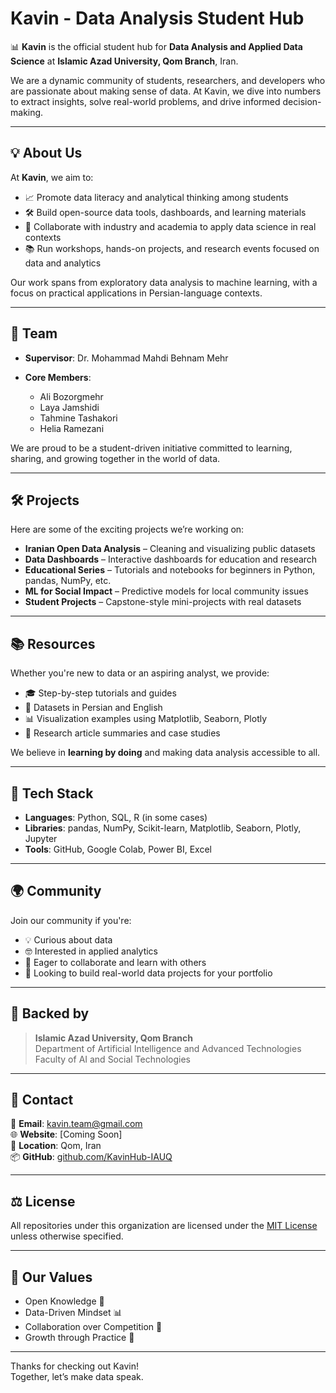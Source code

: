 # Kavin - Data Analysis Student Hub

📊 **Kavin** is the official student hub for **Data Analysis and Applied Data Science** at **Islamic Azad University, Qom Branch**, Iran.

We are a dynamic community of students, researchers, and developers who are passionate about making sense of data. At Kavin, we dive into numbers to extract insights, solve real-world problems, and drive informed decision-making.

---

## 💡 About Us

At **Kavin**, we aim to:

- 📈 Promote data literacy and analytical thinking among students  
- 🛠️ Build open-source data tools, dashboards, and learning materials  
- 🤝 Collaborate with industry and academia to apply data science in real contexts  
- 📚 Run workshops, hands-on projects, and research events focused on data and analytics

Our work spans from exploratory data analysis to machine learning, with a focus on practical applications in Persian-language contexts.

---

## 👥 Team

- **Supervisor**: Dr. Mohammad Mahdi Behnam Mehr

- **Core Members**:
  - Ali Bozorgmehr  
  - Laya Jamshidi
  - Tahmine Tashakori
  - Helia Ramezani

We are proud to be a student-driven initiative committed to learning, sharing, and growing together in the world of data.

---

## 🛠️ Projects

Here are some of the exciting projects we’re working on:

- **Iranian Open Data Analysis** – Cleaning and visualizing public datasets  
- **Data Dashboards** – Interactive dashboards for education and research  
- **Educational Series** – Tutorials and notebooks for beginners in Python, pandas, NumPy, etc.  
- **ML for Social Impact** – Predictive models for local community issues  
- **Student Projects** – Capstone-style mini-projects with real datasets

---

## 📚 Resources

Whether you're new to data or an aspiring analyst, we provide:

- 🎓 Step-by-step tutorials and guides  
- 📂 Datasets in Persian and English  
- 📊 Visualization examples using Matplotlib, Seaborn, Plotly  
- 📘 Research article summaries and case studies

We believe in **learning by doing** and making data analysis accessible to all.

---

## 🧰 Tech Stack

- **Languages**: Python, SQL, R (in some cases)  
- **Libraries**: pandas, NumPy, Scikit-learn, Matplotlib, Seaborn, Plotly, Jupyter  
- **Tools**: GitHub, Google Colab, Power BI, Excel

---

## 🌍 Community

Join our community if you're:

- 💡 Curious about data  
- 🤓 Interested in applied analytics  
- 💬 Eager to collaborate and learn with others  
- 💼 Looking to build real-world data projects for your portfolio

---

## 🏫 Backed by

> **Islamic Azad University, Qom Branch**  
> Department of Artificial Intelligence and Advanced Technologies  
> Faculty of AI and Social Technologies  

---

## 📩 Contact

📧 **Email**: kavin.team@gmail.com  
🌐 **Website**: [Coming Soon]  
📍 **Location**: Qom, Iran  
📦 **GitHub**: [github.com/KavinHub-IAUQ](https://github.com/KavinHub-IAUQ)

---

## ⚖️ License

All repositories under this organization are licensed under the [MIT License](./LICENSE) unless otherwise specified.

---

## 🌱 Our Values

- Open Knowledge 📖  
- Data-Driven Mindset 📊  
- Collaboration over Competition 🤝  
- Growth through Practice 🚀  

---

Thanks for checking out Kavin!  
Together, let’s make data speak.
